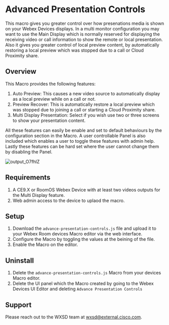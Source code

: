 # Advanced Presentation Controls
This macro gives you greater control over how presenations media is shown on your Webex Devices displays. In a multi monitor configuration you may want to use the Main Display which is normally reserved for displaying the receiving video or call information to show the remote or local presentation. Also it gives you greater control of local preview content, by automatically restoring a local preview which was stopped due to a call or Cloud Proximity share.

## Overview

This Macro provides the following features:

1. Auto Preview: This causes a new video source to automatically display as a local preview while on a call or not.
2. Preview Recover: This is automatically restore a local preview which was stopped due to joining a call or starting a Cloud Proximity share.
3. Multi Display Presentation: Select if you wish use two or three screens to show your presentation content.

All these features can easily be enable and set to default behaviours by the configuration section in the Macro. A user controllable Panel is also included which enables a user to toggle these features with admin help. Lastly these features can be hard set where the user cannot change them by disabling the Panel.

![output_O7fhlZ](https://user-images.githubusercontent.com/21026209/163624199-460699de-73ec-494d-be7f-bb0416b26fdd.gif)


## Requirements

1. A CE9.X or RoomOS Webex Device with at least two videos outputs for the Multi Display feature.
2. Web admin access to the device to uplaod the macro.

## Setup

1. Download the ``advance-presentation-controls.js`` file and upload it to your Webex Room devices Macro editor via the web interface.
2. Configure the Macro by toggling the values at the beining of the file.
3. Enable the Macro on the editor.

## Uninstall

1. Delete the ``advance-presentation-controls.js`` Macro from your devices Macro editor.
2. Delete the UI panel which the Macro created by going to the Webex Devices UI Editor and deleting ``Advance Presentation Controls``


## Support

Please reach out to the WXSD team at [wxsd@external.cisco.com](mailto:wxsd@external.cisco.com?subject=advanced-presentation-controls).

